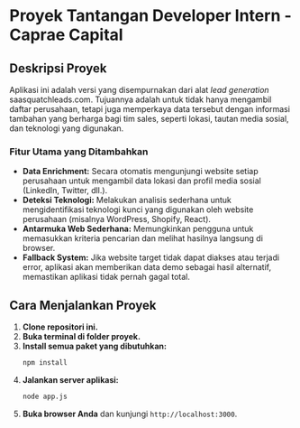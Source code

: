 # Proyek Tantangan Developer Intern - Caprae Capital

## Deskripsi Proyek
Aplikasi ini adalah versi yang disempurnakan dari alat *lead generation* saasquatchleads.com. Tujuannya adalah untuk tidak hanya mengambil daftar perusahaan, tetapi juga memperkaya data tersebut dengan informasi tambahan yang berharga bagi tim sales, seperti lokasi, tautan media sosial, dan teknologi yang digunakan.

### Fitur Utama yang Ditambahkan
* **Data Enrichment:** Secara otomatis mengunjungi website setiap perusahaan untuk mengambil data lokasi dan profil media sosial (LinkedIn, Twitter, dll.).
* **Deteksi Teknologi:** Melakukan analisis sederhana untuk mengidentifikasi teknologi kunci yang digunakan oleh website perusahaan (misalnya WordPress, Shopify, React).
* **Antarmuka Web Sederhana:** Memungkinkan pengguna untuk memasukkan kriteria pencarian dan melihat hasilnya langsung di browser.
* **Fallback System:** Jika website target tidak dapat diakses atau terjadi error, aplikasi akan memberikan data demo sebagai hasil alternatif, memastikan aplikasi tidak pernah gagal total.

## Cara Menjalankan Proyek
1.  **Clone repositori ini.**
2.  **Buka terminal di folder proyek.**
3.  **Install semua paket yang dibutuhkan:**
    ```bash
    npm install
    ```
4.  **Jalankan server aplikasi:**
    ```bash
    node app.js
    ```
5.  **Buka browser Anda** dan kunjungi `http://localhost:3000`.

